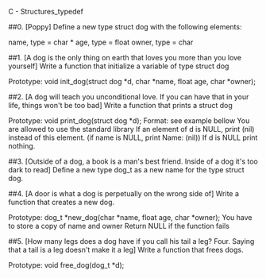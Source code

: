 C - Structures_typedef

##0. [Poppy]
Define a new type struct dog with the following elements:

name, type = char *
age, type = float
owner, type = char

##1. [A dog is the only thing on earth that loves you more than you love yourself]
Write a function that initialize a variable of type struct dog

Prototype: void init_dog(struct dog *d, char *name, float age, char *owner);

##2. [A dog will teach you unconditional love. If you can have that in your life, things won't be too bad]
Write a function that prints a struct dog

Prototype: void print_dog(struct dog *d);
Format: see example bellow
You are allowed to use the standard library
If an element of d is NULL, print (nil) instead of this element. (if name is NULL, print Name: (nil))
If d is NULL print nothing.

##3. [Outside of a dog, a book is a man's best friend. Inside of a dog it's too dark to read]
Define a new type dog_t as a new name for the type struct dog.

##4. [A door is what a dog is perpetually on the wrong side of]
Write a function that creates a new dog.

 Prototype: dog_t *new_dog(char *name, float age, char *owner);
 You have to store a copy of name and owner
 Return NULL if the function fails

##5. [How many legs does a dog have if you call his tail a leg? Four. Saying that a tail is a leg doesn't make it a leg]
 Write a function that frees dogs.

 Prototype: void free_dog(dog_t *d);
